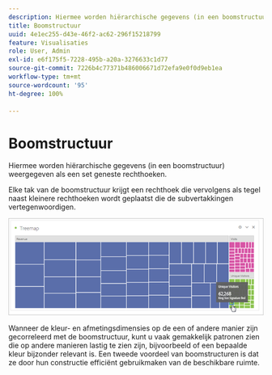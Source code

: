 ```yaml
---
description: Hiermee worden hiërarchische gegevens (in een boomstructuur) weergegeven als een set geneste rechthoeken.
title: Boomstructuur
uuid: 4e1ec255-d43e-46f2-ac62-296f15218799
feature: Visualisaties
role: User, Admin
exl-id: e6f175f5-7228-495b-a20a-3276633c1d77
source-git-commit: 7226b4c77371b486006671d72efa9e0f0d9eb1ea
workflow-type: tm+mt
source-wordcount: '95'
ht-degree: 100%

---
```


# Boomstructuur

Hiermee worden hiërarchische gegevens (in een boomstructuur) weergegeven als een set geneste rechthoeken.

Elke tak van de boomstructuur krijgt een rechthoek die vervolgens als tegel naast kleinere rechthoeken wordt geplaatst die de subvertakkingen vertegenwoordigen.

![](assets/treemap.png)

Wanneer de kleur- en afmetingsdimensies op de een of andere manier zijn gecorreleerd met de boomstructuur, kunt u vaak gemakkelijk patronen zien die op andere manieren lastig te zien zijn, bijvoorbeeld of een bepaalde kleur bijzonder relevant is. Een tweede voordeel van boomstructuren is dat ze door hun constructie efficiënt gebruikmaken van de beschikbare ruimte.
